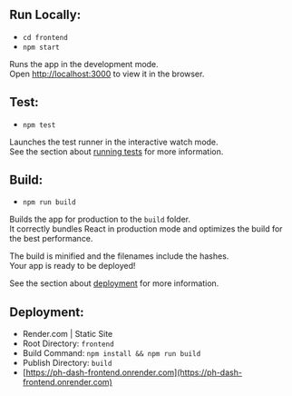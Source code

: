 ## Run Locally:
- `cd frontend`
- `npm start`

Runs the app in the development mode.\
Open [http://localhost:3000](http://localhost:3000) to view it in the browser.

## Test:
- `npm test`

Launches the test runner in the interactive watch mode.\
See the section about [running tests](https://facebook.github.io/create-react-app/docs/running-tests) for more information.

## Build:
- `npm run build`

Builds the app for production to the `build` folder.\
It correctly bundles React in production mode and optimizes the build for the best performance.

The build is minified and the filenames include the hashes.\
Your app is ready to be deployed!

See the section about [deployment](https://facebook.github.io/create-react-app/docs/deployment) for more information.

## Deployment:
- Render.com | Static Site
- Root Directory: `frontend`
- Build Command: `npm install && npm run build`
- Publish Directory: `build`
- [https://ph-dash-frontend.onrender.com](https://ph-dash-frontend.onrender.com)